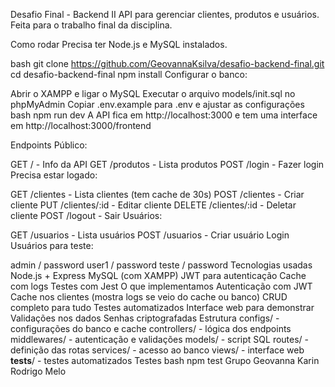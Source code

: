 Desafio Final - Backend II
API para gerenciar clientes, produtos e usuários. Feita para o trabalho final da disciplina.

Como rodar
Precisa ter Node.js e MySQL instalados.

bash
git clone https://github.com/GeovannaKsilva/desafio-backend-final.git
cd desafio-backend-final
npm install
Configurar o banco:

Abrir o XAMPP e ligar o MySQL
Executar o arquivo models/init.sql no phpMyAdmin
Copiar .env.example para .env e ajustar as configurações
bash
npm run dev
A API fica em http://localhost:3000 e tem uma interface em http://localhost:3000/frontend

Endpoints
Público:

GET / - Info da API
GET /produtos - Lista produtos
POST /login - Fazer login
Precisa estar logado:

GET /clientes - Lista clientes (tem cache de 30s)
POST /clientes - Criar cliente
PUT /clientes/:id - Editar cliente
DELETE /clientes/:id - Deletar cliente
POST /logout - Sair
Usuários:

GET /usuarios - Lista usuários
POST /usuarios - Criar usuário
Login
Usuários para teste:

admin / password
user1 / password
teste / password
Tecnologias usadas
Node.js + Express
MySQL (com XAMPP)
JWT para autenticação
Cache com logs
Testes com Jest
O que implementamos
Autenticação com JWT
Cache nos clientes (mostra logs se veio do cache ou banco)
CRUD completo para tudo
Testes automatizados
Interface web para demonstrar
Validações nos dados
Senhas criptografadas
Estrutura
configs/     - configurações do banco e cache
controllers/ - lógica dos endpoints
middlewares/ - autenticação e validações
models/      - script SQL
routes/      - definição das rotas
services/    - acesso ao banco
views/       - interface web
__tests__/   - testes automatizados
Testes
bash
npm test
Grupo
Geovanna Karin
Rodrigo Melo
